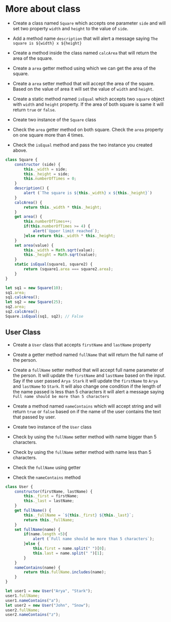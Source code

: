 # More about class

- Create a class named `Square` which accepts one parameter `side` and will set two property `width` and `height` to the value of `side`.

- Add a method name `description` that will alert a message saying `The square is ${width} x ${height}`

- Create a method inside the class named `calcArea` that will return the area of the square.

- Create a `area` getter method using which we can get the area of the square.

- Create a `area` setter method that will accept the area of the square. Based on the value of area it will set the value of `width` and `height`.

- Create a static method named `isEqual` which accepts two `square` object with `width` and `height` property. If the area of both square is same it will return `true` or `false`.

- Create two instance of the `Square` class

- Check the `area` getter method on both square. Check the `area` property on one square more than 4 times.

- Check the `isEqual` method and pass the two instance you created above.

```js
class Square {
    constructor (side) {
        this._width = side;
        this._height = side;
        this.numberOfTimes = 0;
    }
    description() {
        alert (`The square is ${this._width} x ${this._height}`)
    }
    calcArea() {
        return this._width * this._height;
    }
    get area() {
        this.numberOfTimes++;
        if(this.numberOfTimes >= 4) {
            alert(`Upper limit reached`);
        }else return this._width * this._height;
    }
    set area(value) {
        this._width = Math.sqrt(value);
        this._height = Math.sqrt(value);
    }
    static isEqual(square1, square2) {
        return (square1.area === square2.area);
    }
}

let sq1 = new Square(10);
sq1.area;
sq1.calcArea();
let sq2 = new Square(25);
sq2.area;
sq2.calcArea();
Square.isEqual(sq1, sq2); // False
```

## User Class

- Create a `User` class that accepts `firstName` and `lastName` property

- Create a getter method named `fullName` that will return the full name of the person.

- Create a `fullName` setter method that will accept full name parameter of the person. It will update the `firstName` and `lastName` based on the input. Say if the user passed `Arya Stark` it will update the `firstName` to `Arya` and `lastName` to `Stark`. It will also change one condition if the length of the name passed is less than 5 characters it will alert a message saying `Full name should be more than 5 characters`

- Create a method named `nameContains` which will accept string and will return `true` or `false` based on if the name of the user contains the text that passed by user.

- Create two instance of the `User` class

- Check by using the `fullName` setter method with name bigger than 5 characters.

- Check by using the `fullName` setter method with name less than 5 characters.

- Check the `fullName` using getter

- Check the `nameContains` method



```js
class User {
    constructor(firstName, lastName) {
        this._first = firstName;
        this._last = lastName;
    }
    get fullName() {
        this._fullName = `${this._first} ${this._last}`;
        return this._fullName;
    }
    set fullName(name) {
        if(name.length <5){
            alert (`Full name should be more than 5 characters`);
        }else {
            this.first = name.split(" ")[0];
            this.last = name.split(" ")[1];
        }
    }
    nameContains(name) {
        return this.fullName.includes(name);
    }
}

let user1 = new User("Arya", "Stark");
user1.fullName;
user1.nameContains("a");
let user2 = new User("John", "Snow");
user2.fullName;
user2.nameContains("z");
```